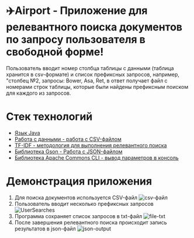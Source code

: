 # ✈️Airport - Приложение для релевантного поиска документов по запросу пользователя в свободной форме!

Пользователь вводит номер столбца таблицы с данными (таблица хранится в csv-формате) и список префиксных запросов, например, "столбец №2, запросы: Bower, Asa, Ret,
в ответ получает файл с номерами строк таблицы, которые были найдены префиксным поиском для каждого из запросов.

# Стек технологий
- [Язык Java]()
- [Работа с данными - работа с CSV-файлом]()
- [TF-IDF - методология для выполнения релевантного поиска]()
- [Библиотека Gson - Работа с JSON-файлом]()
- [Библиотека Apache Commons CLI - вывод параметров в консоль]()



 # Демонстрация приложения
1. Для поиска документов используется CSV-файл
![csv-файл](https://github.com/user-attachments/assets/fd03f265-1fd4-4ddf-a64d-192ba5d628a7)
2. Пользователь вводит несколько префиксных запросов 
![UserSearches](https://github.com/user-attachments/assets/4cc8951a-4d44-4fc1-8e54-27a8c18264b8)
3. Программа сохраняет список запросов в txt-файл
![file-txt](https://github.com/user-attachments/assets/85983bf1-63a3-4644-a823-b14bc25e3aa6)
4. После завершения релевантного поиска происходит запись результатов в json-файл
![json-output](https://github.com/user-attachments/assets/4caaf13b-6a89-4c8c-883a-4b95deff9fd9)
